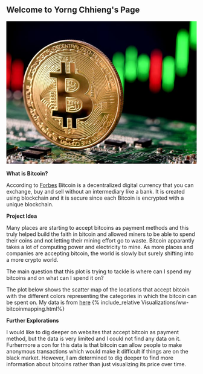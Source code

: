## Welcome to Yorng Chhieng's Page
![](Image/aa.jpeg)

**What is Bitcoin?**

According to [Forbes](https://www.forbes.com/advisor/investing/what-is-bitcoin/) Bitcoin is a decentralized digital currency that you can exchange, buy and sell without an intermediary like a bank. It is created using blockchain and it is secure since each Bitcoin is encrypted with a unique blockchain.

**Project Idea**

Many places are starting to accept bitcoins as payment methods and this truly helped build the faith in bitcoin and allowed miners to be able to spend their coins and not letting their mining effort go to waste. Bitcoin apparantly takes a lot of computing power and electricity to mine. As more places and companies are accepting bitcoin, the world is slowly but surely shifting into a more crypto world. 

The main question that this plot is trying to tackle is where can I spend my bitcoins and on what can I spend it on?


The plot below shows the scatter map of the locations that accept bitcoin with the different colors representing the categories in which the bitcoin can be spent on.
My data is from [here](datadescription.md)
{% include_relative Visualizations/ww-bitcoinmapping.html%}


**Further Explorations**


I would like to dig deeper on websites that accept bitcoin as payment method, but the data is very limited and I could not find any data on it. Furhermore a con for this data is that bitcoin can allow people to make anonymous transactions which would make it difficult if things are on the black market. However, I am determined to dig deeper to find more information about bitcoins rather than just visualizing its price over time.
